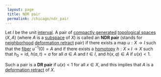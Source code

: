 ```yaml
---
 layout: page
 title: NDR pair
 permalink: /chicago/ndr_pair
---
```


Let $I$ be the unit [interval](https://mathgloss.github.io/MathGloss/interval). A pair of [compactly generated](https://mathgloss.github.io/MathGloss/compactly_generated) [topological spaces](https://mathgloss.github.io/MathGloss/topological_space) $(X,A)$ (where $A$ is a [subspace](https://mathgloss.github.io/MathGloss/subspace_topology) of $X$) is called an **NDR pair**
(stands for [neighborhood](https://mathgloss.github.io/MathGloss/neighborhood) [deformation retract](https://mathgloss.github.io/MathGloss/deformation_retraction) pair) if there exists a map $u:X\to I$ such that the [fiber](https://mathgloss.github.io/MathGloss/fiber) $u^{-1}(0) = A$ and if there exists a [homotopy](https://mathgloss.github.io/MathGloss/homotopy) $h:X\times I \to X$ such that $h_0 = \text{id}$, $h(a,t) = a$ for all $a\in A$ and $t\in I$, and $h(x,q) \in A$ if $u(x)<1$.

Such a pair is a **DR pair** if $u(x) < 1$ for all $x\in X$, and this implies that $A$ is a [deformation retract](https://mathgloss.github.io/MathGloss/#######################deformation_retract) of $X$. 

